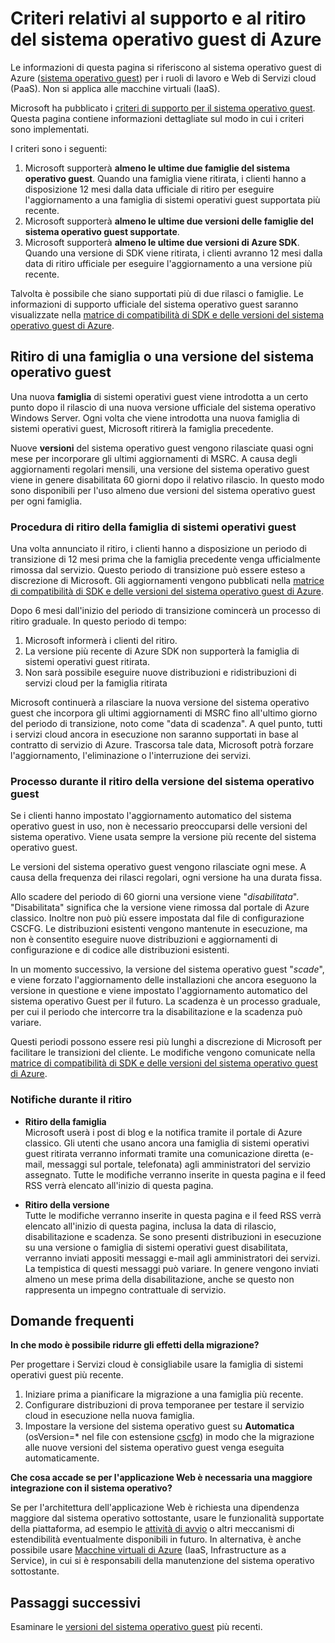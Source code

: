 <properties 
   pageTitle="Guida al supporto e ai criteri di ritiro per il sistema operativo guest di Azure | Microsoft Azure" 
   description="Fornisce informazioni sul supporto che verrà fornito da Microsoft riguardo al sistema operativo guest di Azure usato da Servizi cloud." 
   services="cloud-services" 
   documentationCenter="na" 
   authors="yuemlu" 
   manager="timlt" 
   editor=""/>

<tags
   ms.service="cloud-services"
   ms.devlang="na"
   ms.topic="article"
   ms.tgt_pltfrm="na"
   ms.workload="tbd" 
   ms.date="12/07/2015"
   ms.author="yuemlu"/>

# Criteri relativi al supporto e al ritiro del sistema operativo guest di Azure
Le informazioni di questa pagina si riferiscono al sistema operativo guest di Azure ([sistema operativo guest](cloud-services-guestos-update-matrix.md)) per i ruoli di lavoro e Web di Servizi cloud (PaaS). Non si applica alle macchine virtuali (IaaS).

Microsoft ha pubblicato i [criteri di supporto per il sistema operativo guest](http://support.microsoft.com/gp/azure-cloud-lifecycle-faq). Questa pagina contiene informazioni dettagliate sul modo in cui i criteri sono implementati.

I criteri sono i seguenti:

1. Microsoft supporterà **almeno le ultime due famiglie del sistema operativo guest**. Quando una famiglia viene ritirata, i clienti hanno a disposizione 12 mesi dalla data ufficiale di ritiro per eseguire l'aggiornamento a una famiglia di sistemi operativi guest supportata più recente.
2. Microsoft supporterà **almeno le ultime due versioni delle famiglie del sistema operativo guest supportate**. 
3. Microsoft supporterà **almeno le ultime due versioni di Azure SDK**. Quando una versione di SDK viene ritirata, i clienti avranno 12 mesi dalla data di ritiro ufficiale per eseguire l'aggiornamento a una versione più recente. 

Talvolta è possibile che siano supportati più di due rilasci o famiglie. Le informazioni di supporto ufficiale del sistema operativo guest saranno visualizzate nella [matrice di compatibilità di SDK e delle versioni del sistema operativo guest di Azure](cloud-services-guestos-update-matrix.md).


## Ritiro di una famiglia o una versione del sistema operativo guest 


Una nuova **famiglia** di sistemi operativi guest viene introdotta a un certo punto dopo il rilascio di una nuova versione ufficiale del sistema operativo Windows Server. Ogni volta che viene introdotta una nuova famiglia di sistemi operativi guest, Microsoft ritirerà la famiglia precedente.

Nuove **versioni** del sistema operativo guest vengono rilasciate quasi ogni mese per incorporare gli ultimi aggiornamenti di MSRC. A causa degli aggiornamenti regolari mensili, una versione del sistema operativo guest viene in genere disabilitata 60 giorni dopo il relativo rilascio. In questo modo sono disponibili per l'uso almeno due versioni del sistema operativo guest per ogni famiglia.

### Procedura di ritiro della famiglia di sistemi operativi guest 


Una volta annunciato il ritiro, i clienti hanno a disposizione un periodo di transizione di 12 mesi prima che la famiglia precedente venga ufficialmente rimossa dal servizio. Questo periodo di transizione può essere esteso a discrezione di Microsoft. Gli aggiornamenti vengono pubblicati nella [matrice di compatibilità di SDK e delle versioni del sistema operativo guest di Azure](cloud-services-guestos-update-matrix.md).

Dopo 6 mesi dall'inizio del periodo di transizione comincerà un processo di ritiro graduale. In questo periodo di tempo:

1. Microsoft informerà i clienti del ritiro. 
2. La versione più recente di Azure SDK non supporterà la famiglia di sistemi operativi guest ritirata.
3. Non sarà possibile eseguire nuove distribuzioni e ridistribuzioni di servizi cloud per la famiglia ritirata

Microsoft continuerà a rilasciare la nuova versione del sistema operativo guest che incorpora gli ultimi aggiornamenti di MSRC fino all'ultimo giorno del periodo di transizione, noto come "data di scadenza". A quel punto, tutti i servizi cloud ancora in esecuzione non saranno supportati in base al contratto di servizio di Azure. Trascorsa tale data, Microsoft potrà forzare l'aggiornamento, l'eliminazione o l'interruzione dei servizi.



### Processo durante il ritiro della versione del sistema operativo guest 
Se i clienti hanno impostato l'aggiornamento automatico del sistema operativo guest in uso, non è necessario preoccuparsi delle versioni del sistema operativo. Viene usata sempre la versione più recente del sistema operativo guest.

Le versioni del sistema operativo guest vengono rilasciate ogni mese. A causa della frequenza dei rilasci regolari, ogni versione ha una durata fissa.

Allo scadere del periodo di 60 giorni una versione viene "*disabilitata*". "Disabilitata" significa che la versione viene rimossa dal portale di Azure classico. Inoltre non può più essere impostata dal file di configurazione CSCFG. Le distribuzioni esistenti vengono mantenute in esecuzione, ma non è consentito eseguire nuove distribuzioni e aggiornamenti di configurazione e di codice alle distribuzioni esistenti.

In un momento successivo, la versione del sistema operativo guest "*scade*", e viene forzato l'aggiornamento delle installazioni che ancora eseguono la versione in questione e viene impostato l'aggiornamento automatico del sistema operativo Guest per il futuro. La scadenza è un processo graduale, per cui il periodo che intercorre tra la disabilitazione e la scadenza può variare.

Questi periodi possono essere resi più lunghi a discrezione di Microsoft per facilitare le transizioni del cliente. Le modifiche vengono comunicate nella [matrice di compatibilità di SDK e delle versioni del sistema operativo guest di Azure](cloud-services-guestos-update-matrix.md).



### Notifiche durante il ritiro 

* **Ritiro della famiglia** <br>Microsoft userà i post di blog e la notifica tramite il portale di Azure classico. Gli utenti che usano ancora una famiglia di sistemi operativi guest ritirata verranno informati tramite una comunicazione diretta (e-mail, messaggi sul portale, telefonata) agli amministratori del servizio assegnato. Tutte le modifiche verranno inserite in questa pagina e il feed RSS verrà elencato all'inizio di questa pagina. 


* **Ritiro della versione** <br>Tutte le modifiche verranno inserite in questa pagina e il feed RSS verrà elencato all'inizio di questa pagina, inclusa la data di rilascio, disabilitazione e scadenza. Se sono presenti distribuzioni in esecuzione su una versione o famiglia di sistemi operativi guest disabilitata, verranno inviati appositi messaggi e-mail agli amministratori dei servizi. La tempistica di questi messaggi può variare. In genere vengono inviati almeno un mese prima della disabilitazione, anche se questo non rappresenta un impegno contrattuale di servizio.


## Domande frequenti

**In che modo è possibile ridurre gli effetti della migrazione?**

Per progettare i Servizi cloud è consigliabile usare la famiglia di sistemi operativi guest più recente.

1. Iniziare prima a pianificare la migrazione a una famiglia più recente. 
2. Configurare distribuzioni di prova temporanee per testare il servizio cloud in esecuzione nella nuova famiglia. 
3. Impostare la versione del sistema operativo guest su **Automatica** (osVersion=* nel file con estensione [cscfg](cloud-services-model-and-package.md#cscfg)) in modo che la migrazione alle nuove versioni del sistema operativo guest venga eseguita automaticamente.

**Che cosa accade se per l'applicazione Web è necessaria una maggiore integrazione con il sistema operativo?**

Se per l'architettura dell'applicazione Web è richiesta una dipendenza maggiore dal sistema operativo sottostante, usare le funzionalità supportate della piattaforma, ad esempio le [attività di avvio](cloud-services-startup-tasks.md) o altri meccanismi di estendibilità eventualmente disponibili in futuro. In alternativa, è anche possibile usare [Macchine virtuali di Azure](https://azure.microsoft.com/documentation/scenarios/virtual-machines/) (IaaS, Infrastructure as a Service), in cui si è responsabili della manutenzione del sistema operativo sottostante.
 
## Passaggi successivi
Esaminare le [versioni del sistema operativo guest](cloud-services-guestos-update-matrix.md) più recenti.

<!---HONumber=AcomDC_0128_2016-->